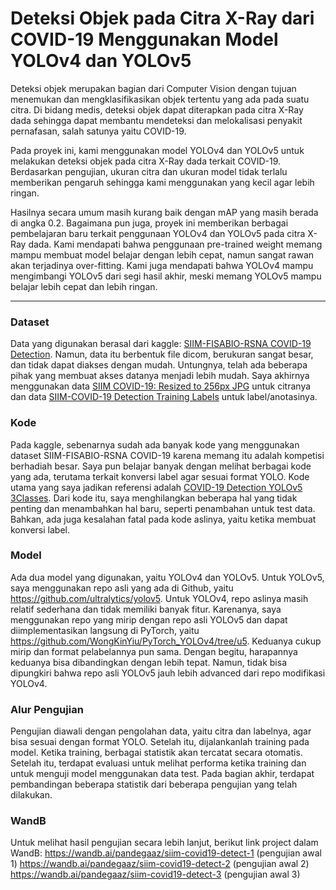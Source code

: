 # Deteksi Objek pada Citra X-Ray dari COVID-19 Menggunakan Model YOLOv4 dan YOLOv5

Deteksi objek merupakan bagian dari Computer Vision dengan tujuan menemukan dan mengklasifikasikan objek tertentu yang ada pada suatu citra. Di bidang medis, deteksi objek dapat diterapkan pada citra X-Ray dada sehingga dapat membantu mendeteksi dan melokalisasi penyakit pernafasan, salah satunya yaitu COVID-19. 

Pada proyek ini, kami menggunakan model YOLOv4 dan YOLOv5 untuk melakukan deteksi objek pada citra X-Ray dada terkait COVID-19. Berdasarkan pengujian, ukuran citra dan ukuran model tidak terlalu memberikan pengaruh sehingga kami menggunakan yang kecil agar lebih ringan. 

Hasilnya secara umum masih kurang baik dengan mAP yang masih berada di angka 0.2. Bagaimana pun juga, proyek ini memberikan berbagai pembelajaran baru terkait penggunaan YOLOv4 dan YOLOv5 pada citra X-Ray dada. Kami mendapati bahwa penggunaan pre-trained weight memang mampu membuat model belajar dengan lebih cepat, namun sangat rawan akan terjadinya over-fitting. Kami juga mendapati bahwa YOLOv4 mampu mengimbangi YOLOv5 dari segi hasil akhir, meski memang YOLOv5 mampu belajar lebih cepat dan lebih ringan.

---

### Dataset
Data yang digunakan berasal dari kaggle: [SIIM-FISABIO-RSNA COVID-19 Detection](https://www.kaggle.com/c/siim-covid19-detection/overview). Namun, data itu berbentuk file dicom, berukuran sangat besar, dan tidak dapat diakses dengan mudah. Untungnya, telah ada beberapa pihak yang membuat akses datanya menjadi lebih mudah. Saya akhirnya menggunakan data [SIIM COVID-19: Resized to 256px JPG](https://www.kaggle.com/xhlulu/siim-covid19-resized-to-256px-jpg) untuk citranya dan data [SIIM-COVID-19 Detection Training Labels](https://www.kaggle.com/ammarnassanalhajali/siimcovid19-detection-training-label) untuk label/anotasinya. 

### Kode
Pada kaggle, sebenarnya sudah ada banyak kode yang menggunakan dataset SIIM-FISABIO-RSNA COVID-19 karena memang itu adalah kompetisi berhadiah besar. Saya pun belajar banyak dengan melihat berbagai kode yang ada, terutama terkait konversi label agar sesuai format YOLO. Kode utama yang saya jadikan referensi adalah [COVID-19 Detection YOLOv5 3Classes](https://https://www.kaggle.com/ammarnassanalhajali/covid-19-detection-yolov5-3classes-training/notebook). Dari kode itu, saya menghilangkan beberapa hal yang tidak penting dan menambahkan hal baru, seperti penambahan untuk test data. Bahkan, ada juga kesalahan fatal pada kode aslinya, yaitu ketika membuat konversi label. 

### Model
Ada dua model yang digunakan, yaitu YOLOv4 dan YOLOv5. Untuk YOLOv5, saya menggunakan repo asli yang ada di Github, yaitu https://github.com/ultralytics/yolov5. Untuk YOLOv4, repo aslinya masih relatif sederhana dan tidak memiliki banyak fitur. Karenanya, saya menggunakan repo yang mirip dengan repo asli YOLOv5 dan dapat diimplementasikan langsung di PyTorch, yaitu https://github.com/WongKinYiu/PyTorch_YOLOv4/tree/u5. Keduanya cukup mirip dan format pelabelannya pun sama. Dengan begitu, harapannya keduanya bisa dibandingkan dengan lebih tepat. Namun, tidak bisa dipungkiri bahwa repo asli YOLOv5 jauh lebih advanced dari repo modifikasi YOLOv4. 

### Alur Pengujian
Pengujian diawali dengan pengolahan data, yaitu citra dan labelnya, agar bisa sesuai dengan format YOLO. Setelah itu, dijalankanlah training pada model. Ketika training, berbagai statistik akan tercatat secara otomatis. Setelah itu, terdapat evaluasi untuk melihat performa ketika training dan untuk menguji model menggunakan data test. Pada bagian akhir, terdapat pembandingan beberapa statistik dari beberapa pengujian yang telah dilakukan. 

### WandB
Untuk melihat hasil pengujian secara lebih lanjut, berikut link project dalam WandB:
https://wandb.ai/pandegaaz/siim-covid19-detect-1 (pengujian awal 1)
https://wandb.ai/pandegaaz/siim-covid19-detect-2 (pengujian awal 2)
https://wandb.ai/pandegaaz/siim-covid19-detect-3 (pengujian awal 3)
